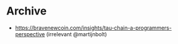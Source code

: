 # Archive

* https://bravenewcoin.com/insights/tau-chain-a-programmers-perspective (irrelevant @martijnbolt)
